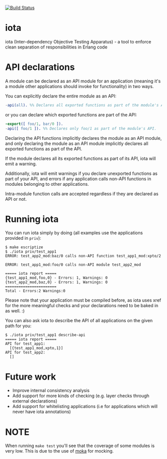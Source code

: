 [![Build Status](https://travis-ci.org/jpgneves/iota.png?branch=master)](https://travis-ci.org/jpgneves/iota)

iota
====

iota (Inter-dependency Objective Testing Apparatus) - a tool to enforce clean
separation of responsibilities in Erlang code


API declarations
================

A module can be declared as an API module for an application (meaning it's
a module other applications should invoke for functionality) in two ways.

You can explicitly declare the entire module as an API:
```erlang
-api(all). %% Declares all exported functions as part of the module's API.
```

or you can declare which exported functions are part of the API:
```erlang
-export([ foo/1, bar/0 ]).
-api([ foo/1 ]). %% Declares only foo/1 as part of the module's API.
```

Declaring the API functions implicitly declares the module as an API module,
and only declaring the module as an API module implicitly declares all
exported functions as part of the API.

If the module declares all its exported functions as part of its API, iota
will emit a warning.

Additionally, iota will emit warnings if you declare unexported functions
as part of your API, and errors if any application calls non-API functions
in modules belonging to other applications.

Intra-module function calls are accepted regardless if they are declared
as API or not.

Running iota
============

You can run iota simply by doing (all examples use the applications provided
in ```priv```):

    $ make escriptize
    $ ./iota priv/test_app1
    ERROR: test_app2_mod:baz/0 calls non-API function test_app1_mod:xpto/2

    ERROR: test_app1_mod:foo/0 calls non-API module test_app2_mod

    ===== iota report =====
    {test_app1_mod,foo,0} - Errors: 1, Warnings: 0
    {test_app2_mod,baz,0} - Errors: 1, Warnings: 0
    =======================
    Total - Errors:2 Warnings:0

Please note that your application must be compiled before, as iota uses xref for the more
meaningful checks and your declarations need to be baked in as well. :)

You can also ask iota to describe the API of all applications on the given path
for you:

    $ ./iota priv/test_app1 describe-api
    ===== iota report =====
    API for test_app1:
      [{test_app1_mod,xpto,1}]
    API for test_app2:
      []

Future work
===========

* Improve internal consistency analysis
* Add support for more kinds of checking (e.g. layer checks through external
declarations)
* Add support for whitelisting applications (i.e for applications which will
never have iota annotations)

NOTE
====

When running ```make test``` you'll see that the coverage of some modules is
very low. This is due to the use of
[moka](https://github.com/samuelrivas/moka) for mocking.